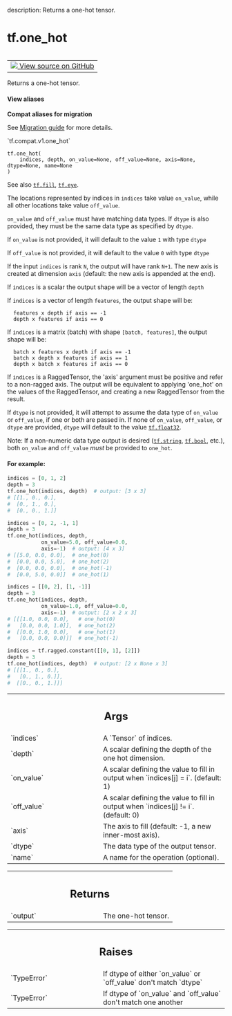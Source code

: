 description: Returns a one-hot tensor.

<div itemscope itemtype="http://developers.google.com/ReferenceObject">
<meta itemprop="name" content="tf.one_hot" />
<meta itemprop="path" content="Stable" />
</div>

# tf.one_hot

<!-- Insert buttons and diff -->

<table class="tfo-notebook-buttons tfo-api nocontent" align="left">
<td>
  <a target="_blank" href="https://github.com/tensorflow/tensorflow/blob/r2.3/tensorflow/python/ops/array_ops.py#L3963-L4123">
    <img src="https://www.tensorflow.org/images/GitHub-Mark-32px.png" />
    View source on GitHub
  </a>
</td>
</table>



Returns a one-hot tensor.

<section class="expandable">
  <h4 class="showalways">View aliases</h4>
  <p>
<b>Compat aliases for migration</b>
<p>See
<a href="https://www.tensorflow.org/guide/migrate">Migration guide</a> for
more details.</p>
<p>`tf.compat.v1.one_hot`</p>
</p>
</section>

<pre class="devsite-click-to-copy prettyprint lang-py tfo-signature-link">
<code>tf.one_hot(
    indices, depth, on_value=None, off_value=None, axis=None, dtype=None, name=None
)
</code></pre>



<!-- Placeholder for "Used in" -->

See also <a href="../tf/fill.md"><code>tf.fill</code></a>, <a href="../tf/eye.md"><code>tf.eye</code></a>.

The locations represented by indices in `indices` take value `on_value`,
while all other locations take value `off_value`.

`on_value` and `off_value` must have matching data types. If `dtype` is also
provided, they must be the same data type as specified by `dtype`.

If `on_value` is not provided, it will default to the value `1` with type
`dtype`

If `off_value` is not provided, it will default to the value `0` with type
`dtype`

If the input `indices` is rank `N`, the output will have rank `N+1`. The
new axis is created at dimension `axis` (default: the new axis is appended
at the end).

If `indices` is a scalar the output shape will be a vector of length `depth`

If `indices` is a vector of length `features`, the output shape will be:

```
  features x depth if axis == -1
  depth x features if axis == 0
```

If `indices` is a matrix (batch) with shape `[batch, features]`, the output
shape will be:

```
  batch x features x depth if axis == -1
  batch x depth x features if axis == 1
  depth x batch x features if axis == 0
```

If `indices` is a RaggedTensor, the 'axis' argument must be positive and refer
to a non-ragged axis. The output will be equivalent to applying 'one_hot' on
the values of the RaggedTensor, and creating a new RaggedTensor from the
result.

If `dtype` is not provided, it will attempt to assume the data type of
`on_value` or `off_value`, if one or both are passed in. If none of
`on_value`, `off_value`, or `dtype` are provided, `dtype` will default to the
value <a href="../tf.md#float32"><code>tf.float32</code></a>.

Note: If a non-numeric data type output is desired (<a href="../tf.md#string"><code>tf.string</code></a>, <a href="../tf.md#bool"><code>tf.bool</code></a>,
etc.), both `on_value` and `off_value` _must_ be provided to `one_hot`.

#### For example:



```python
indices = [0, 1, 2]
depth = 3
tf.one_hot(indices, depth)  # output: [3 x 3]
# [[1., 0., 0.],
#  [0., 1., 0.],
#  [0., 0., 1.]]

indices = [0, 2, -1, 1]
depth = 3
tf.one_hot(indices, depth,
           on_value=5.0, off_value=0.0,
           axis=-1)  # output: [4 x 3]
# [[5.0, 0.0, 0.0],  # one_hot(0)
#  [0.0, 0.0, 5.0],  # one_hot(2)
#  [0.0, 0.0, 0.0],  # one_hot(-1)
#  [0.0, 5.0, 0.0]]  # one_hot(1)

indices = [[0, 2], [1, -1]]
depth = 3
tf.one_hot(indices, depth,
           on_value=1.0, off_value=0.0,
           axis=-1)  # output: [2 x 2 x 3]
# [[[1.0, 0.0, 0.0],   # one_hot(0)
#   [0.0, 0.0, 1.0]],  # one_hot(2)
#  [[0.0, 1.0, 0.0],   # one_hot(1)
#   [0.0, 0.0, 0.0]]]  # one_hot(-1)

indices = tf.ragged.constant([[0, 1], [2]])
depth = 3
tf.one_hot(indices, depth)  # output: [2 x None x 3]
# [[[1., 0., 0.],
#   [0., 1., 0.]],
#  [[0., 0., 1.]]]
```

<!-- Tabular view -->
 <table class="responsive fixed orange">
<colgroup><col width="214px"><col></colgroup>
<tr><th colspan="2"><h2 class="add-link">Args</h2></th></tr>

<tr>
<td>
`indices`
</td>
<td>
A `Tensor` of indices.
</td>
</tr><tr>
<td>
`depth`
</td>
<td>
A scalar defining the depth of the one hot dimension.
</td>
</tr><tr>
<td>
`on_value`
</td>
<td>
A scalar defining the value to fill in output when `indices[j]
= i`. (default: 1)
</td>
</tr><tr>
<td>
`off_value`
</td>
<td>
A scalar defining the value to fill in output when `indices[j]
!= i`. (default: 0)
</td>
</tr><tr>
<td>
`axis`
</td>
<td>
The axis to fill (default: -1, a new inner-most axis).
</td>
</tr><tr>
<td>
`dtype`
</td>
<td>
The data type of the output tensor.
</td>
</tr><tr>
<td>
`name`
</td>
<td>
A name for the operation (optional).
</td>
</tr>
</table>



<!-- Tabular view -->
 <table class="responsive fixed orange">
<colgroup><col width="214px"><col></colgroup>
<tr><th colspan="2"><h2 class="add-link">Returns</h2></th></tr>

<tr>
<td>
`output`
</td>
<td>
The one-hot tensor.
</td>
</tr>
</table>



<!-- Tabular view -->
 <table class="responsive fixed orange">
<colgroup><col width="214px"><col></colgroup>
<tr><th colspan="2"><h2 class="add-link">Raises</h2></th></tr>

<tr>
<td>
`TypeError`
</td>
<td>
If dtype of either `on_value` or `off_value` don't match `dtype`
</td>
</tr><tr>
<td>
`TypeError`
</td>
<td>
If dtype of `on_value` and `off_value` don't match one another
</td>
</tr>
</table>

